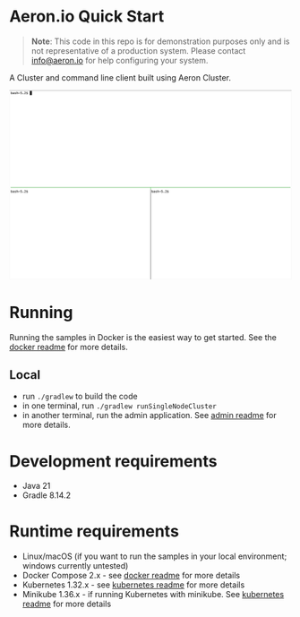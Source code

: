 # Aeron.io Quick Start

> **Note**: This code in this repo is for demonstration purposes only and is not representative of a production system. Please contact info@aeron.io for help configuring your system.

A Cluster and command line client built using Aeron Cluster.

![demo](images/docker_demo.gif)

# Running

Running the samples in Docker is the easiest way to get started. See the [docker readme](docker/readme.md) for more details.

## Local

-   run `./gradlew` to build the code
-   in one terminal, run `./gradlew runSingleNodeCluster`
-   in another terminal, run the admin application. See [admin readme](admin/readme.md) for more details.

# Development requirements

-   Java 21
-   Gradle 8.14.2

# Runtime requirements

-   Linux/macOS (if you want to run the samples in your local environment; windows currently untested)
-   Docker Compose 2.x - see [docker readme](docker/readme.md) for more details
-   Kubernetes 1.32.x - see [kubernetes readme](kubernetes/readme.md) for more details
-   Minikube 1.36.x - if running Kubernetes with minikube. See [kubernetes readme](kubernetes/readme.md) for more details
